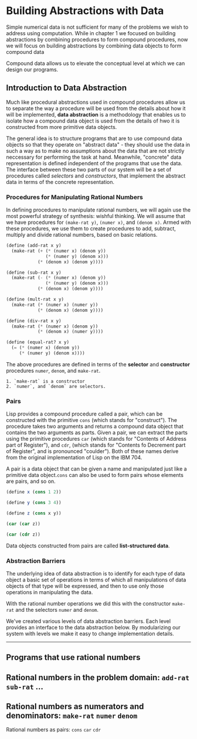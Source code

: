 # Building Abstractions with Data
Simple numerical data is not sufficient for many of the problems we wish 
to address using computation. While in chapter 1 we focused on building
abstractions by combining procedures to form compound procedures, now we 
will focus on building abstractions by combining data objects to form 
compound data

Compound data allows us to elevate the conceptual level at which we can 
design our programs. 

## Introduction to Data Abstraction
Much like procedural abstractions used in compound procedures allow us to 
separate the way a procedure will be used from the details about how it will 
be implemented, **data abstraction** is a methodology that enables us to 
isolate how a compound data object is used from the details of hwo it is 
constructed from more primitive data objects.

The general idea is to structure programs that are to use compound data objects
so that they operate on "abstract data" - they should use the data in such a 
way as to make no assumptions about the data that are not strictly neccessary 
for performing the task at hand. Meanwhile, "concrete" data representation is
defined independent of the programs that use the data. The interface between
these two parts of our system will be a set of procedures called *selectors* 
and *constructors*, that implement the abstract data in terms of the concrete
representation. 

### Procedures for Manipulating Rational Numbers
In defining procedures to manipulate rational numbers, we will again use 
the most powerful strategy of synthesis: wishful thinking. We will assume 
that we have procedures for `(make-rat y)`, `(numer x)`, and `(denom x)`. 
Armed with these procedures, we use them to create procedures to add, 
subtract, multiply and divide rational numbers, based on basic relations. 

```scheme
(define (add-rat x y)
  (make-rat (+ (* (numer x) (denom y))
               (* (numer y) (denom x)))
            (* (denom x) (denom y))))

(define (sub-rat x y)
  (make-rat (- (* (numer x) (denom y))
               (* (numer y) (denom x)))
            (* (denom x) (denom y))))

(define (mult-rat x y)
  (make-rat (* (numer x) (numer y))
            (* (denom x) (denom y))))

(define (div-rat x y)
  (make-rat (* (numer x) (denom y))
            (* (denom x) (numer y))))

(define (equal-rat? x y)
  (= (* (numer x) (denom y))
     (* (numer y) (denom x))))
```

The above procedures are defined in terms of the **selector** and **constructor**
procedures `numer`, `denom`, and `make-rat`. 

    1. `make-rat` is a constructor
    2. `numer`, and `denom` are selectors.

### Pairs
Lisp provides a compound procedure called a pair, which can be constructed with
the primitive `cons` (which stands for "construct"). The procedure takes two
arguments and returns a compound data object that contains the two arguments as
parts. Given a pair, we can extract the parts using the primitive procedures
`car` (which stands for "Contents of Address part of Register"), and `cdr`, 
(which stands for "Contents fo Decrement part of Register", and is pronounced 
"coulder"). Both of these names derive from the original implementation of Lisp
on the IBM 704. 

A pair is a data object that can be given a name and manipulated just like a 
primitive data object.`cons` can also be used to form pairs whose elements are
pairs, and so on. 

```scheme
(define x (cons 1 2))

(define y (cons 3 4))

(define z (cons x y))

(car (car z))

(car (cdr z))
```

Data objects constructed from pairs are called **list-structured data**.

### Abstraction Barriers
The underlying idea of data abstraction is to identify for each type of data
object a basic set of operations in terms of which all manipulations of data 
objects of that type will be expressed, and then to use only those operations
in manipulating the data. 

With the rational number operations we did this with the constructor `make-rat`
and the selectors `numer` and `denom`.

We've created various levels of data abstraction barriers. Each level provides
an interface to the data abstraction below. By modularizing our system with levels
we make it easy to change implementation details. 

--------
Programs that use rational numbers
--------
Rational numbers in the problem domain:
`add-rat` `sub-rat` ... 
--------
Rational numbers as numerators and denominators:
`make-rat` `numer` `denom`
--------
Rational numbers as pairs:
`cons` `car` `cdr`


